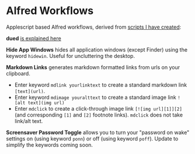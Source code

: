Alfred Workflows
===============

Applescript based Alfred workflows, derived from [scripts I have created](https://github.com/unforswearing/applescript):  


**dued** [is explained here](https://github.com/unforswearing/dued) 

**Hide App Windows** hides all application windows (except Finder) using the keyword `hidewin`. Useful for uncluttering the desktop. 

**Markdown Links** generates markdown formatted links from urls on your clipboard.  

- Enter keyword `mdlink yourlinktext` to create a standard markdown link `[text](url)`.
- Enter keyword `mdimage youralttext` to create a standard image link  `![alt text](img url)`
- Enter `mdclick` to create a click-through image link `[![img url][1]][2]` (and corresponding `[1]` and `[2]` footnote links). `mdclick` does not take link/alt text. 

**Screensaver Password Toggle** allows you to turn your "password on wake" settings on (using keyword `ponn`) or off (using keyword `poff`). Update to simplify the keywords coming soon. 



